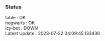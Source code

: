 ### Status


table : OK  
hogwarts : OK  
icy-bot : DOWN  
Latest Update : 2023-07-22 04:09:45.133436
